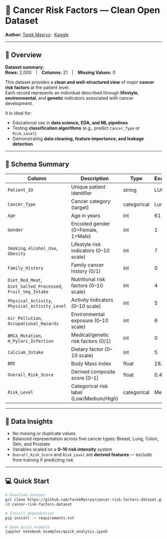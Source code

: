 # 🧬 Cancer Risk Factors — Clean Open Dataset

**Author:** [Tarek Masryo](https://github.com/tarekmasryo) · [Kaggle](https://www.kaggle.com/datasets/tarekmasryo/global-ev-charging-stations)  


---

## 📘 Overview

**Dataset summary:**  
**Rows:** 2,000 | **Columns:** 21 | **Missing Values:** 0  

This dataset provides a **clean and well-structured view** of major **cancer risk factors** at the patient level.  
Each record represents an individual described through **lifestyle**, **environmental**, and **genetic** indicators associated with cancer development.


It is ideal for:
- Educational use in **data science, EDA, and ML pipelines**  
- Testing **classification algorithms** (e.g., predict `Cancer_Type` or `Risk_Level`)  
- Demonstrating **data cleaning, feature importance, and leakage detection**

---

## 🧩 Schema Summary

| Column | Description | Type | Example |
|--------|--------------|------|----------|
| `Patient_ID` | Unique patient identifier | string | LU0001 |
| `Cancer_Type` | Cancer category (target) | categorical | Lung |
| `Age` | Age in years | int | 61 |
| `Gender` | Encoded gender (0=Female, 1=Male) | int | 1 |
| `Smoking`, `Alcohol_Use`, `Obesity` | Lifestyle risk indicators (0–10 scale) | int | 7 |
| `Family_History` | Family cancer history (0/1) | int | 0 |
| `Diet_Red_Meat`, `Diet_Salted_Processed`, `Fruit_Veg_Intake` | Nutritional risk factors (0–10 scale) | int | 4 |
| `Physical_Activity`, `Physical_Activity_Level` | Activity indicators (0–10 scale) | int | 5 |
| `Air_Pollution`, `Occupational_Hazards` | Environmental exposure (0–10 scale) | int | 6 |
| `BRCA_Mutation`, `H_Pylori_Infection` | Medical/genetic risk factors (0/1) | int | 0 |
| `Calcium_Intake` | Dietary factor (0–10 scale) | int | 5 |
| `BMI` | Body Mass Index | float | 28.4 |
| `Overall_Risk_Score` | Derived composite score [0–1] | float | 0.42 |
| `Risk_Level` | Categorical risk label (Low/Medium/High) | categorical | Medium |

---

## 🧪 Data Insights

- No missing or duplicate values  
- Balanced representation across five cancer types: Breast, Lung, Colon, Skin, and Prostate  
- Variables scaled on a **0–10 risk intensity** system  
- `Overall_Risk_Score` and `Risk_Level` are **derived features** — exclude from training if predicting risk  

---

## 💻 Quick Start

```bash
# Download dataset
git clone https://github.com/TarekMasryo/cancer-risk-factors-dataset.git
cd cancer-risk-factors-dataset

# Install dependencies
pip install -r requirements.txt

# Open quick example
jupyter notebook examples/quick_analysis.ipynb



